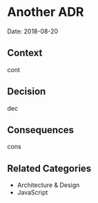 # Another ADR

Date: 2018-08-20

## Context

cont

## Decision

dec

## Consequences

cons

## Related Categories

* Architecture & Design
* JavaScript
